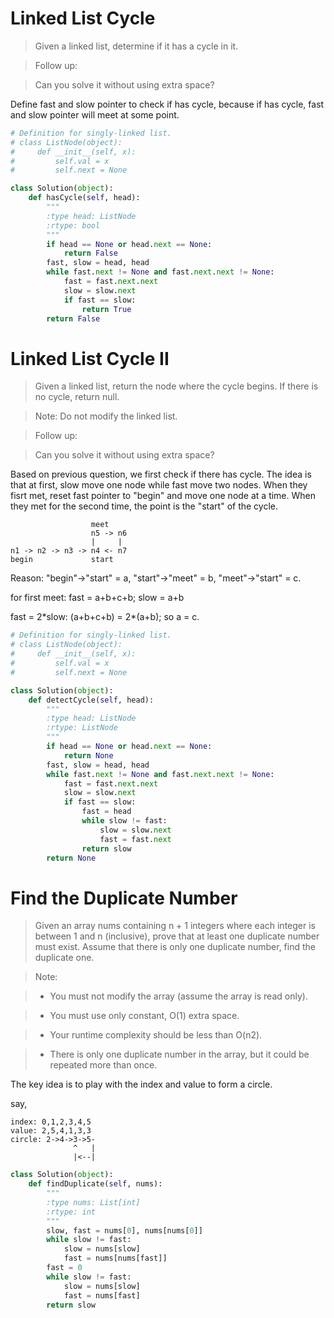 # Linked List Cycle

> Given a linked list, determine if it has a cycle in it.

> Follow up:

> Can you solve it without using extra space?

Define fast and slow pointer to check if has cycle, because if has cycle, fast and slow pointer will meet at some point.

```Python
# Definition for singly-linked list.
# class ListNode(object):
#     def __init__(self, x):
#         self.val = x
#         self.next = None

class Solution(object):
    def hasCycle(self, head):
        """
        :type head: ListNode
        :rtype: bool
        """
        if head == None or head.next == None:
            return False
        fast, slow = head, head
        while fast.next != None and fast.next.next != None:
            fast = fast.next.next
            slow = slow.next
            if fast == slow:
                return True
        return False
```

# Linked List Cycle II

> Given a linked list, return the node where the cycle begins. If there is no cycle, return null.

> Note: Do not modify the linked list.

> Follow up:

> Can you solve it without using extra space?

Based on previous question, we first check if there has cycle. The idea is that at first, slow move one node while fast move two nodes. When they fisrt met, reset fast pointer to "begin" and move one node at a time. When they met for the second time, the point is the "start" of the cycle. 

```
                  meet
                  n5 -> n6
                  |     |
n1 -> n2 -> n3 -> n4 <- n7
begin             start
```

Reason: "begin"->"start" = a, "start"->"meet" = b, "meet"->"start" = c.

for first meet: fast = a+b+c+b; slow = a+b

fast = 2\*slow: (a+b+c+b) = 2\*(a+b); so a = c.

```Python
# Definition for singly-linked list.
# class ListNode(object):
#     def __init__(self, x):
#         self.val = x
#         self.next = None

class Solution(object):
    def detectCycle(self, head):
        """
        :type head: ListNode
        :rtype: ListNode
        """
        if head == None or head.next == None:
            return None
        fast, slow = head, head
        while fast.next != None and fast.next.next != None:
            fast = fast.next.next
            slow = slow.next
            if fast == slow:
                fast = head
                while slow != fast:
                    slow = slow.next
                    fast = fast.next
                return slow
        return None
```

# Find the Duplicate Number

> Given an array nums containing n + 1 integers where each integer is between 1 and n (inclusive), prove that at least one duplicate number must exist. Assume that there is only one duplicate number, find the duplicate one.

> Note:

> * You must not modify the array (assume the array is read only).

> * You must use only constant, O(1) extra space.

> * Your runtime complexity should be less than O(n2).

> * There is only one duplicate number in the array, but it could be repeated more than once.

The key idea is to play with the index and value to form a circle.

say,

```
index: 0,1,2,3,4,5
value: 2,5,4,1,3,3
circle: 2->4->3->5-
              ^   |
              |<--|
```

```Python
class Solution(object):
    def findDuplicate(self, nums):
        """
        :type nums: List[int]
        :rtype: int
        """
        slow, fast = nums[0], nums[nums[0]]
        while slow != fast:
            slow = nums[slow]
            fast = nums[nums[fast]]
        fast = 0
        while slow != fast:
            slow = nums[slow]
            fast = nums[fast]
        return slow
```
